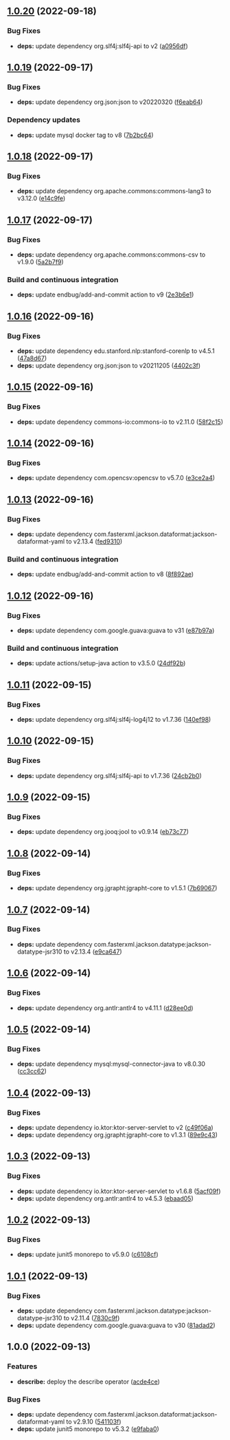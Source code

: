 ## [1.0.20](https://github.com/big-unibo/describe/compare/1.0.19...1.0.20) (2022-09-18)


### Bug Fixes

* **deps:** update dependency org.slf4j:slf4j-api to v2 ([a0956df](https://github.com/big-unibo/describe/commit/a0956dffb25b0d8fa2efa89fc2f5209c483b963a))

## [1.0.19](https://github.com/big-unibo/describe/compare/1.0.18...1.0.19) (2022-09-17)


### Bug Fixes

* **deps:** update dependency org.json:json to v20220320 ([f6eab64](https://github.com/big-unibo/describe/commit/f6eab64e0c614e25f2a5db2c51418ed9cb95c5a1))


### Dependency updates

* **deps:** update mysql docker tag to v8 ([7b2bc64](https://github.com/big-unibo/describe/commit/7b2bc6428e8697771bdbb77c27b22491101cede8))

## [1.0.18](https://github.com/big-unibo/describe/compare/1.0.17...1.0.18) (2022-09-17)


### Bug Fixes

* **deps:** update dependency org.apache.commons:commons-lang3 to v3.12.0 ([e14c9fe](https://github.com/big-unibo/describe/commit/e14c9fe60459ca45411615d76a496f26e73936b3))

## [1.0.17](https://github.com/big-unibo/describe/compare/1.0.16...1.0.17) (2022-09-17)


### Bug Fixes

* **deps:** update dependency org.apache.commons:commons-csv to v1.9.0 ([5a2b7f9](https://github.com/big-unibo/describe/commit/5a2b7f9643bb4b128dafeb2fcd9e5a2210bfbece))


### Build and continuous integration

* **deps:** update endbug/add-and-commit action to v9 ([2e3b6e1](https://github.com/big-unibo/describe/commit/2e3b6e1cc3d20eb404a51207a7d04b0fa3b15f42))

## [1.0.16](https://github.com/big-unibo/describe/compare/1.0.15...1.0.16) (2022-09-16)


### Bug Fixes

* **deps:** update dependency edu.stanford.nlp:stanford-corenlp to v4.5.1 ([47a8d67](https://github.com/big-unibo/describe/commit/47a8d67311b202e65e1ba1dd52032a9297ebb099))
* **deps:** update dependency org.json:json to v20211205 ([4402c3f](https://github.com/big-unibo/describe/commit/4402c3fc9081767050a99b2cdc5e34ac14f2d7d4))

## [1.0.15](https://github.com/big-unibo/describe/compare/1.0.14...1.0.15) (2022-09-16)


### Bug Fixes

* **deps:** update dependency commons-io:commons-io to v2.11.0 ([58f2c15](https://github.com/big-unibo/describe/commit/58f2c15d034e6b96d8884e209b6ea646d802aa11))

## [1.0.14](https://github.com/big-unibo/describe/compare/1.0.13...1.0.14) (2022-09-16)


### Bug Fixes

* **deps:** update dependency com.opencsv:opencsv to v5.7.0 ([e3ce2a4](https://github.com/big-unibo/describe/commit/e3ce2a421ea695a0dc4689364453f232bc3faf87))

## [1.0.13](https://github.com/big-unibo/describe/compare/1.0.12...1.0.13) (2022-09-16)


### Bug Fixes

* **deps:** update dependency com.fasterxml.jackson.dataformat:jackson-dataformat-yaml to v2.13.4 ([fed9310](https://github.com/big-unibo/describe/commit/fed931064a0b3d87f4d98d4d7646b6983c4ba5fe))


### Build and continuous integration

* **deps:** update endbug/add-and-commit action to v8 ([8f892ae](https://github.com/big-unibo/describe/commit/8f892ae21600f2ef36563d5f5eaf614048a04266))

## [1.0.12](https://github.com/big-unibo/describe/compare/1.0.11...1.0.12) (2022-09-16)


### Bug Fixes

* **deps:** update dependency com.google.guava:guava to v31 ([e87b97a](https://github.com/big-unibo/describe/commit/e87b97a42cd5e80886bf1248885966b24af61329))


### Build and continuous integration

* **deps:** update actions/setup-java action to v3.5.0 ([24df92b](https://github.com/big-unibo/describe/commit/24df92b49fd3bb93945b0f663b7cb159ceffd784))

## [1.0.11](https://github.com/big-unibo/describe/compare/1.0.10...1.0.11) (2022-09-15)


### Bug Fixes

* **deps:** update dependency org.slf4j:slf4j-log4j12 to v1.7.36 ([140ef98](https://github.com/big-unibo/describe/commit/140ef98db4a0da6506707304d7f958cd114e6a45))

## [1.0.10](https://github.com/big-unibo/describe/compare/1.0.9...1.0.10) (2022-09-15)


### Bug Fixes

* **deps:** update dependency org.slf4j:slf4j-api to v1.7.36 ([24cb2b0](https://github.com/big-unibo/describe/commit/24cb2b056b01082838b948036a627b03f30280d9))

## [1.0.9](https://github.com/big-unibo/describe/compare/1.0.8...1.0.9) (2022-09-15)


### Bug Fixes

* **deps:** update dependency org.jooq:jool to v0.9.14 ([eb73c77](https://github.com/big-unibo/describe/commit/eb73c77043fcff6ccda2da83aadffcc5d2d5699b))

## [1.0.8](https://github.com/big-unibo/describe/compare/1.0.7...1.0.8) (2022-09-14)


### Bug Fixes

* **deps:** update dependency org.jgrapht:jgrapht-core to v1.5.1 ([7b69067](https://github.com/big-unibo/describe/commit/7b69067b4b0b885ca9b80e15c92dc4eb43cc12ca))

## [1.0.7](https://github.com/big-unibo/describe/compare/1.0.6...1.0.7) (2022-09-14)


### Bug Fixes

* **deps:** update dependency com.fasterxml.jackson.datatype:jackson-datatype-jsr310 to v2.13.4 ([e9ca647](https://github.com/big-unibo/describe/commit/e9ca6476f8ac7515e681486d3f038338383f2b68))

## [1.0.6](https://github.com/big-unibo/describe/compare/1.0.5...1.0.6) (2022-09-14)


### Bug Fixes

* **deps:** update dependency org.antlr:antlr4 to v4.11.1 ([d28ee0d](https://github.com/big-unibo/describe/commit/d28ee0d32ac349dd5a73087c70a0f5d916ad3af9))

## [1.0.5](https://github.com/big-unibo/describe/compare/1.0.4...1.0.5) (2022-09-14)


### Bug Fixes

* **deps:** update dependency mysql:mysql-connector-java to v8.0.30 ([cc3cc62](https://github.com/big-unibo/describe/commit/cc3cc62676da429fe9cb8acf485a1973699a7487))

## [1.0.4](https://github.com/big-unibo/describe/compare/1.0.3...1.0.4) (2022-09-13)


### Bug Fixes

* **deps:** update dependency io.ktor:ktor-server-servlet to v2 ([c49f06a](https://github.com/big-unibo/describe/commit/c49f06aed81dc0ee0b8a94ff16ff6380f7417d7a))
* **deps:** update dependency org.jgrapht:jgrapht-core to v1.3.1 ([89e9c43](https://github.com/big-unibo/describe/commit/89e9c43ffb48c82dc3b901685a652a2638f726b8))

## [1.0.3](https://github.com/big-unibo/describe/compare/1.0.2...1.0.3) (2022-09-13)


### Bug Fixes

* **deps:** update dependency io.ktor:ktor-server-servlet to v1.6.8 ([5acf09f](https://github.com/big-unibo/describe/commit/5acf09f51fc87b5614930d684132da63b0492fde))
* **deps:** update dependency org.antlr:antlr4 to v4.5.3 ([ebaad05](https://github.com/big-unibo/describe/commit/ebaad05e892735265573eac0ed3e2d48cdd13b38))

## [1.0.2](https://github.com/big-unibo/describe/compare/1.0.1...1.0.2) (2022-09-13)


### Bug Fixes

* **deps:** update junit5 monorepo to v5.9.0 ([c6108cf](https://github.com/big-unibo/describe/commit/c6108cfb58d4af59687a5c1078605aecea2dcf8c))

## [1.0.1](https://github.com/big-unibo/describe/compare/1.0.0...1.0.1) (2022-09-13)


### Bug Fixes

* **deps:** update dependency com.fasterxml.jackson.datatype:jackson-datatype-jsr310 to v2.11.4 ([7830c9f](https://github.com/big-unibo/describe/commit/7830c9f3f7682d4bbf8db0b35dfade3a0ae2f690))
* **deps:** update dependency com.google.guava:guava to v30 ([81adad2](https://github.com/big-unibo/describe/commit/81adad27cea64c6ed7ef7516ed6a184308b1ca5b))

## 1.0.0 (2022-09-13)


### Features

* **describe:** deploy the describe operator ([acde4ce](https://github.com/big-unibo/describe/commit/acde4cebf95aeaf30ec7c1346ce41d59fca2b731))


### Bug Fixes

* **deps:** update dependency com.fasterxml.jackson.dataformat:jackson-dataformat-yaml to v2.9.10 ([541103f](https://github.com/big-unibo/describe/commit/541103f06b38eac2b5559327cb2da3553a56ea0f))
* **deps:** update junit5 monorepo to v5.3.2 ([e9faba0](https://github.com/big-unibo/describe/commit/e9faba03f84a9cf7292395ee102d091a9e3e8417))
